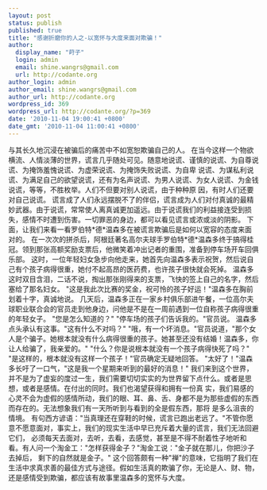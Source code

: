 ```yaml
---
layout: post
status: publish
published: true
title: "感谢折磨你的人之-以宽怀与大度来面对欺骗！"
author:
  display_name: "莳子"
  login: admin
  email: shine.wangrs@gmail.com
  url: http://codante.org
author_login: admin
author_email: shine.wangrs@gmail.com
author_url: http://codante.org
wordpress_id: 369
wordpress_url: http://codante.org/?p=369
date: '2010-11-04 19:00:41 +0800'
date_gmt: '2010-11-04 11:00:41 +0800'
---
```


与其长久地沉浸在被骗后的痛苦中不如宽恕欺骗自己的人。
在当今这样一个物欲横流、人情淡薄的世界，谎言几乎随处可见。随意地说谎、谨慎的说谎、为自尊说谎、为掩饰羞愧说谎、为虚荣说谎、为掩饰失败说谎、为自卑 说谎、为谋私利说谎、为满足自己的欲望说谎，还有为名声说谎、为男人说谎、为女人说谎、为金钱说谎，等等，不胜枚举。人们不但要对别人说谎，由于种种原 因，有时人们还要对自己说谎。
谎言成了人们永远摆脱不了的伴侣，谎言成为人们对付真诚的最精妙武器。由于说谎，常常使人离真诚更加遥远。由于说谎我们的利益接连受到损失，感情不时遭到伤害。一切罪恶的身边，都可以看见谎言或浓或淡的阴影。
下面，让我们来看一看罗伯特\*德\*温森多在被谎言欺骗后是如何以宽容的态度来面对的。
在一次次的拼杀后，阿根廷著名高尔夫球手罗伯特\*德\*温森多终于搞得桂冠。领到那张高额奖励支票后，他微笑着冲出记者的重围，准备到停车场开车回俱乐部。
这时，一位年轻妇女急步向他走来，她首先向温森多表示祝贺，然后说自己有个孩子病得很重，她付不起高昂的医药费，也许孩子很快就会死掉。
温森多这时双目含泪，二话不说，掏出那张刚得来的支票，飞快的签上自己的名字，然后塞给了那名妇女。
"这是我此次比赛的奖金，祝可怜的孩子好运！"温森多在胸前划着十字，真诚地说。
几天后，温森多正在一家乡村俱乐部进午餐，一位高尔夫球职业联合会的官员走到他身边，问他是不是在一周前遇到一位自称孩子病得很重的年轻女子。
"您是怎么知道的？"
"停车场的孩子们告诉我的。"官员说。
温森多点头承认有这事。"这有什么不对吗？"
"哦，有一个坏消息。"官员说道，"那个女人是个骗子。她根本就没有什么病得很重的孩子。她甚至还没有结婚！温森多，你让人给骗了，我亲爱的。"
"什么？你是说根本就没有一个孩子病得快死了吗？"
"是这样的，根本就没有这样一个孩子！"官员确定无疑地回答。
"太好了！"温森多长吁了一口气，"这是我一个星期来听到的最好的消息！"
我们来到这个世界，并不是为了虚妄的度过一生，我们需要切切实实的为世界留下点什么。或者是思想，或者是感情。在付出的同时。我们也渴望获得和拥有一份真 实，我们易感的心灵不会为虚假的感情所动，我们的眼、耳、鼻、舌、身都不是为那些虚假的东西而存在的。无法想象我们有一天所听到与看到的全是假东西，那将 是多么沮丧的情境。
有句西方谚语："当真理还在穿鞋的时候，谎言已跑出老远了。"不管你愿意不愿意面对，事实上，我们的现实生活中早已充斥着大量的谎言，我们无法回避它们， 必须每天去面对，去听，去看，去感觉，甚至是不得不耐着性子地听和看。有人问一个淘金工："怎样获得金子？"淘金工说："金子就在那儿，你把沙子去掉后， 剩下的自然就是金子。"
这个回答颇有一种"禅"的意味，它指明了我们在生活中求真求善的最佳方式与途径。假如生活真的欺骗了你，无论是人、财、物，还是感情受到欺骗，都应该有故事里温森多的宽怀与大度。